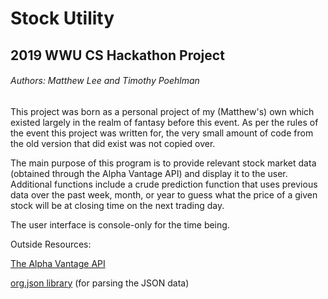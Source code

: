 # Stock Utility
## 2019 WWU CS Hackathon Project

###### Authors: Matthew Lee and Timothy Poehlman


This project was born as a personal project of my (Matthew's) own which existed largely in the realm of fantasy before this event. As per the rules of the event this project was written for, the very small amount of code from the old version that did exist was not copied over.
 
 The main purpose of this program is to provide relevant stock market data (obtained through the Alpha Vantage API) and display it to the user. Additional functions include a crude prediction function that uses previous data over the past week, month, or year to guess what the price of a given stock will be at closing time on the next trading day.

The user interface is console-only for the time being.

 Outside Resources:
 
 [The Alpha Vantage API](Alphavantage.co)
 
 [org.json library](https://github.com/stleary/JSON-java) (for parsing the JSON data) 
